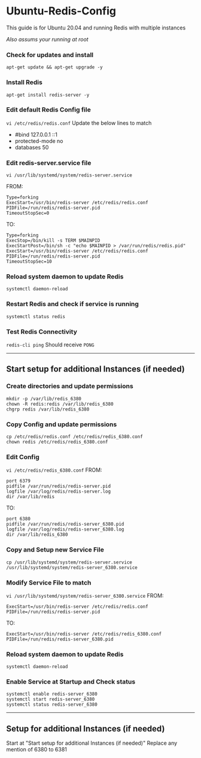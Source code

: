 # Ubuntu-Redis-Config
This guide is for Ubuntu 20.04 and running Redis with multiple instances

*Also assums your running at root*

### Check for updates and install
`apt-get update && apt-get upgrade -y`

### Install Redis
`apt-get install redis-server -y`

### Edit default Redis Config file
`vi /etc/redis/redis.conf`
Update the below lines to match
* #bind 127.0.0.1 ::1
* protected-mode no
* databases 50

### Edit redis-server.service file
`vi /usr/lib/systemd/system/redis-server.service`

FROM:
```
Type=forking
ExecStart=/usr/bin/redis-server /etc/redis/redis.conf
PIDFile=/run/redis/redis-server.pid
TimeoutStopSec=0
```
TO:
```
Type=forking
ExecStop=/bin/kill -s TERM $MAINPID
ExecStartPost=/bin/sh -c "echo $MAINPID > /var/run/redis/redis.pid"
ExecStart=/usr/bin/redis-server /etc/redis/redis.conf
PIDFile=/run/redis/redis-server.pid
TimeoutStopSec=10
```
### Reload system daemon to update Redis
`systemctl daemon-reload`

### Restart Redis and check if service is running
`systemctl status redis`

### Test Redis Connectivity
`redis-cli ping`
Should receive `PONG`


---
## Start setup for additional Instances (if needed)
### Create directories and update permissions
```
mkdir -p /var/lib/redis_6380
chown -R redis:redis /var/lib/redis_6380
chgrp redis /var/lib/redis_6380
```
### Copy Config and update permissions 
```
cp /etc/redis/redis.conf /etc/redis/redis_6380.conf
chown redis /etc/redis/redis_6380.conf
```
### Edit Config
`vi /etc/redis/redis_6380.conf`
FROM:
```
port 6379
pidfile /var/run/redis/redis-server.pid
logfile /var/log/redis/redis-server.log
dir /var/lib/redis
```
TO:
```
port 6380
pidfile /var/run/redis/redis-server_6380.pid
logfile /var/log/redis/redis-server_6380.log
dir /var/lib/redis_6380
```

### Copy and Setup new Service File
`cp /usr/lib/systemd/system/redis-server.service /usr/lib/systemd/system/redis-server_6380.service`

### Modify Service File to match
`vi /usr/lib/systemd/system/redis-server_6380.service`
FROM:
```
ExecStart=/usr/bin/redis-server /etc/redis/redis.conf
PIDFile=/run/redis/redis-server.pid
```
TO:
```
ExecStart=/usr/bin/redis-server /etc/redis/redis_6380.conf
PIDFile=/run/redis/redis-server_6380.pid
```

### Reload system daemon to update Redis
`systemctl daemon-reload`

### Enable Service at Startup and Check status
```
systemctl enable redis-server_6380
systemctl start redis-server_6380
systemctl status redis-server_6380
```

---
## Setup for additional Instances (if needed)
Start at "Start setup for additional Instances (if needed)"
Replace any mention of 6380 to 6381
